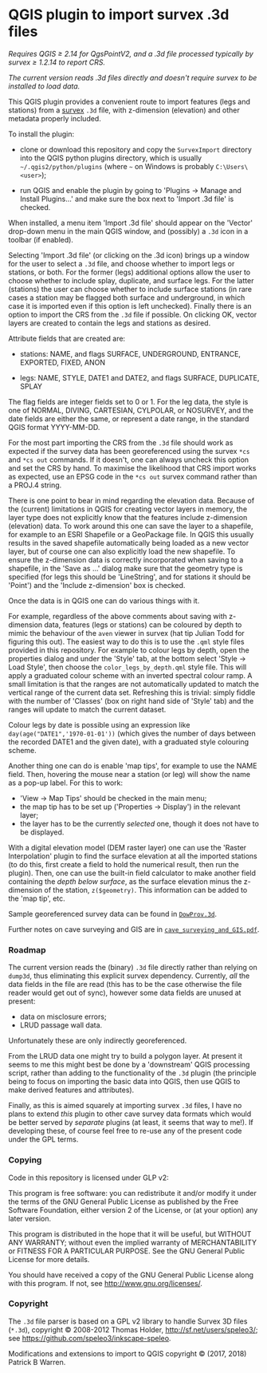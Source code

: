 # QGIS plugin to import survex .3d files

_Requires QGIS &ge; 2.14 for QgsPointV2, and a .3d file processed typically by survex &ge; 1.2.14 to report CRS._

_The current version reads .3d files directly and doesn't require survex to be installed to load data._

This QGIS plugin provides a convenient route to import features (legs and
stations) from a [survex](https://survex.com/ "survex.com")
`.3d` file, with z-dimension (elevation) and other
metadata properly included.

To install the plugin:

* clone or download this repository and copy the `SurvexImport`
directory into the QGIS python plugins directory, which is usually
`~/.qgis2/python/plugins` (where `~` on Windows is probably
`C:\Users\<user>`);

* run QGIS and enable the plugin by going to 'Plugins &rarr; Manage and
  Install Plugins...' and make sure the box next to 'Import .3d file'
  is checked.

When installed, a menu item 'Import .3d file' should appear on the
'Vector' drop-down menu in the main QGIS window, and (possibly) a
`.3d` icon in a toolbar (if enabled).

Selecting 'Import .3d file' (or clicking on the .3d icon) brings up a
window for the user to select a `.3d` file, and choose whether to
import legs or stations, or both.  For the former (legs) additional
options allow the user to choose whether to include splay, duplicate,
and surface legs.  For the latter (stations) the user can choose
whether to include surface stations (in rare cases a station may be
flagged both surface and underground, in which case it is imported
even if this option is left unchecked).  Finally there is an option to
import the CRS from the `.3d` file if possible.  On clicking OK,
vector layers are created to contain the legs and stations as desired.

Attribute fields that are created are:

* stations: NAME, and flags SURFACE, UNDERGROUND, ENTRANCE, EXPORTED, FIXED, ANON

* legs: NAME, STYLE, DATE1 and DATE2, and flags SURFACE, DUPLICATE, SPLAY

The flag fields are integer fields set to 0 or 1.  For the leg data,
the style is one of NORMAL, DIVING, CARTESIAN, CYLPOLAR, or NOSURVEY,
and the date fields are either the same, or represent a date range, in
the standard QGIS format YYYY-MM-DD.

For the most part importing the CRS from the `.3d` file should work as
expected if the survey data has been georeferenced using the survex
`*cs` and `*cs out` commands.  If it doesn't, one can always uncheck
this option and set the CRS by hand.  To maximise the likelihood that
CRS import works as expected, use an EPSG code in the `*cs out` survex
command rather than a PROJ.4 string.

There is one point to bear in mind regarding the elevation data.
Because of the (current) limitations in QGIS for creating vector
layers in memory, the layer type does not explicitly know that the
features include z-dimension (elevation) data.  To work around this
one can save the layer to a shapefile, for example to an ESRI
Shapefile or a GeoPackage file.  In QGIS this usually results in the
saved shapefile automatically being loaded as a new vector layer, but
of course one can also explicitly load the new shapefile.  To ensure
the z-dimension data is correctly incorporated when saving to a
shapefile, in the 'Save as ...'  dialog make sure that the geometry
type is specified (for legs this should be 'LineString', and for
stations it should be 'Point') and the 'Include z-dimension' box is
checked.

Once the data is in QGIS one can do various things with it.

For example, regardless of the above comments about saving with
z-dimension data, features (legs or stations) can be coloured by depth
to mimic the behaviour of the `aven` viewer in survex (hat tip Julian
Todd for figuring this out).  The easiest way to do this is to use the
`.qml` style files provided in this repository.  For example to colour
legs by depth, open the properties dialog and under the 'Style' tab,
at the bottom select 'Style &rarr; Load Style', then choose the
`color_legs_by_depth.qml` style file.  This will apply a graduated
colour scheme with an inverted spectral colour ramp.  A small
limitation is that the ranges are not automatically updated to match
the vertical range of the current data set.  Refreshing this is
trivial: simply fiddle with the number of 'Classes' (box on right hand
side of 'Style' tab) and the ranges will update to match the current
dataset.

Colour legs by date is possible using an expression like
`day(age("DATE1",'1970-01-01'))` (which gives the number of days
between the recorded DATE1 and the given date), with a graduated style
colouring scheme.

Another thing one can do is enable 'map tips', for example to use the
NAME field.  Then, hovering the mouse near a station (or leg) will
show the name as a pop-up label.  For this to work:

* 'View &rarr; Map Tips' should be checked in the main menu;
* the map tip has to be set up ('Properties &rarr; Display') in the relevant layer;
* the layer has to be the currently _selected_ one, though it does not have to be displayed.

With a digital elevation model (DEM raster layer) one can use the
'Raster Interpolation' plugin to find the surface elevation at all the
imported stations (to do this, first create a field to hold the
numerical result, then run the plugin).  Then, one can use the
built-in field calculator to make another field containing the _depth
below surface_, as the surface elevation minus the z-dimension of the
station, `z($geometry)`.  This information can be added to the
'map tip', etc.

Sample georeferenced survey data can be found in
[`DowProv.3d`](DowProv/DowProv.3d).

Further notes on cave surveying and GIS are in 
[`cave_surveying_and_GIS.pdf`](cave_surveying_and_GIS.pdf).

### Roadmap

The current version reads the (binary) `.3d` file directly rather than
relying on `dump3d`, thus eliminating this explicit survex dependency.
Currently, _all_ the data fields in the file are read (this has to
be the case otherwise the file reader would get out of sync), however
some data fields are unused at present:

* data on misclosure errors;
* LRUD passage wall data.

Unfortunately these are only indirectly georeferenced.

From the LRUD data one might try to build a polygon layer.  At present
it seems to me this might best be done by a 'downstream' QGIS
processing script, rather than adding to the functionality of the
`.3d` plugin (the principle being to focus on importing the basic data
into QGIS, then use QGIS to make derived features and
attributes).

Finally, as this is aimed squarely at importing survex `.3d`
files, I have no plans to extend _this_ plugin to other cave survey
data formats which would be better served by _separate_ plugins (at
least, it seems that way to me!).  If developing these, of course feel
free to re-use any of the present code under the GPL terms.

### Copying

Code in this repository is licensed under GLP v2:

This program is free software: you can redistribute it and/or modify
it under the terms of the GNU General Public License as published by
the Free Software Foundation, either version 2 of the License, or
(at your option) any later version.

This program is distributed in the hope that it will be useful, but
WITHOUT ANY WARRANTY; without even the implied warranty of
MERCHANTABILITY or FITNESS FOR A PARTICULAR PURPOSE.  See the GNU
General Public License for more details.

You should have received a copy of the GNU General Public License
along with this program.  If not, see
<http://www.gnu.org/licenses/>.

### Copyright

The `.3d` file parser is based on a GPL v2 library to handle Survex 3D files (`*.3d`),
copyright &copy; 2008-2012 Thomas Holder, http://sf.net/users/speleo3/; 
see https://github.com/speleo3/inkscape-speleo.

Modifications and extensions to import to QGIS copyright &copy; (2017, 2018) Patrick B Warren.


